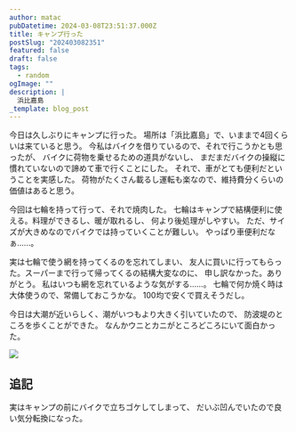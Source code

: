 ```yaml
---
author: matac
pubDatetime: 2024-03-08T23:51:37.000Z
title: キャンプ行った
postSlug: "202403082351"
featured: false
draft: false
tags:
  - random
ogImage: ""
description: |
  浜比嘉島
_template: blog_post
---
```


今日は久しぶりにキャンプに行った。
場所は「浜比嘉島」で、いままで4回くらいは来ていると思う。
今私はバイクを借りているので、それで行こうかとも思ったが、
バイクに荷物を乗せるための道具がないし、
まだまだバイクの操縦に慣れていないので諦めて車で行くことにした。
それで、車がとても便利だということを実感した。
荷物がたくさん載るし運転も楽なので、維持費分くらいの価値はあると思う。

今回は七輪を持って行って、それで焼肉した。
七輪はキャンプで結構便利に使える。料理ができるし、暖が取れるし、
何より後処理がしやすい。
ただ、サイズが大きめなのでバイクでは持っていくことが難しい。
やっぱり車便利だなぁ......。

実は七輪で使う網を持ってくるのを忘れてしまい、
友人に買いに行ってもらった。スーパーまで行って帰ってくるの結構大変なのに、
申し訳なかった。ありがとう。
私はいつも網を忘れているような気がする......。
七輪で何か焼く時は大体使うので、常備しておこうかな。
100均で安くで買えそうだし。

今日は大潮が近いらしく、潮がいつもより大きく引いていたので、
防波堤のところを歩くことができた。
なんかウニとカニがところどころにいて面白かった。

![](/img/uni.jpg)

## 追記

実はキャンプの前にバイクで立ちゴケしてしまって、
だいぶ凹んでいたので良い気分転換になった。
